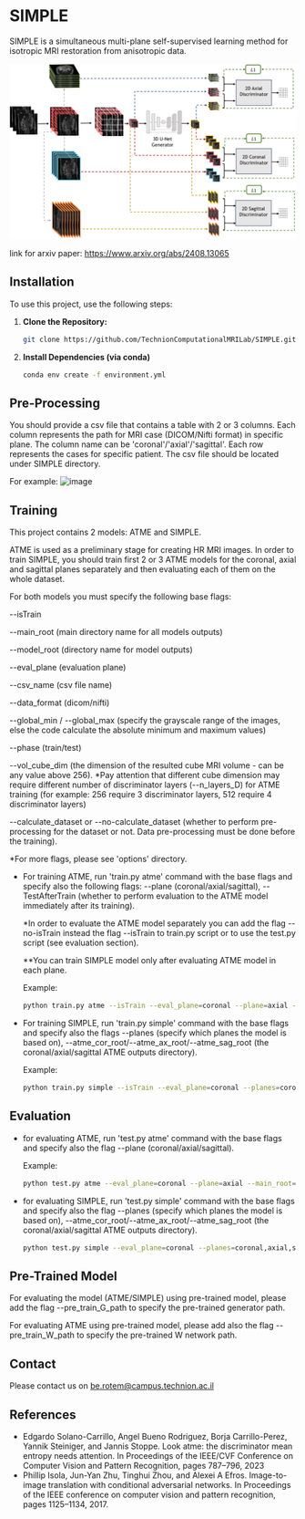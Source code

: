 # SIMPLE
SIMPLE is a simultaneous multi-plane self-supervised learning method for isotropic MRI restoration from anisotropic data.

![image](figures/model_arch_with_loss.png)

link for arxiv paper: https://www.arxiv.org/abs/2408.13065

## Installation

To use this project, use the following steps:

1. **Clone the Repository:**
   ```sh
   git clone https://github.com/TechnionComputationalMRILab/SIMPLE.git
2. **Install Dependencies (via conda)**
   ```sh
   conda env create -f environment.yml
   
## Pre-Processing
You should provide a csv file that contains a table with 2 or 3 columns.
Each column represents the path for MRI case (DICOM/Nifti format) in specific plane. The column name can be 'coronal'/'axial'/'sagittal'.
Each row represents the cases for specific patient.
The csv file should be located under SIMPLE directory.

For example:
![image](figures/csv_file_example.png)
## Training
This project contains 2 models: ATME and SIMPLE.

ATME is used as a preliminary stage for creating HR MRI images. 
In order to train SIMPLE, you should train first 2 or 3 ATME models for the coronal, axial and sagittal planes separately and then evaluating each of them on the whole dataset.

For both models you must specify the following base flags: 

--isTrain

--main_root (main directory name for all models outputs)

--model_root (directory name for model outputs)

--eval_plane (evaluation plane)

--csv_name (csv file name)

--data_format (dicom/nifti)

--global_min / --global_max (specify the grayscale range of the images, else the code calculate the absolute minimum and maximum values)

--phase (train/test)

--vol_cube_dim (the dimension of the resulted cube MRI volume - can be any value above 256). *Pay attention that different cube dimension may require different number of discriminator layers (--n_layers_D) for ATME training (for example: 256 require 3 discriminator layers, 512 require 4 discriminator layers)

--calculate_dataset or --no-calculate_dataset (whether to perform pre-processing for the dataset or not. Data pre-processing must be done before the training).

*For more flags, please see 'options' directory.

- For training ATME, run 'train.py atme' command with the base flags and specify also the following flags: --plane (coronal/axial/sagittal), --TestAfterTrain (whether to perform evaluation to the ATME model immediately after its training).

   *In order to evaluate the ATME model separately you can add the flag --no-isTrain instead the flag --isTrain to train.py script or to use the test.py script (see evaluation section).

   **You can train SIMPLE model only after evaluating ATME model in each plane.

   Example:

   ```sh
   python train.py atme --isTrain --eval_plane=coronal --plane=axial --main_root=outputs --model_root=atme_axial_output --csv_name=<file_name>.csv --vol_cube_dim=512 --data_format=nifti --calculate_dataset 
   ```

- For training SIMPLE, run 'train.py simple' command with the base flags and specify also the flags --planes (specify which planes the model is based on), --atme_cor_root/--atme_ax_root/--atme_sag_root (the coronal/axial/sagittal ATME outputs directory).

  Example:

   ```sh
   python train.py simple --isTrain --eval_plane=coronal --planes=coronal,axial,sagittal --main_root=outputs --model_root=simple_output --csv_name=<file_name>.csv --vol_cube_dim=512 --calculate_dataset --atme_cor_root=atme_coronal_output --atme_ax_root=atme_axial_output --atme_sag_root=atme_sagittal_output --data_format=nifti 
   ```

## Evaluation
- for evaluating ATME, run 'test.py atme' command with the base flags and specify also the flag --plane (coronal/axial/sagittal).

  Example:

   ```sh
   python test.py atme --eval_plane=coronal --plane=axial --main_root=outputs --model_root=atme_axial_output --csv_name=<file_name>.csv --vol_cube_dim=512 --data_format=nifti
   ```
- for evaluating SIMPLE, run 'test.py simple' command with the base flags and specify also the flag --planes (specify which planes the model is based on), --atme_cor_root/--atme_ax_root/--atme_sag_root (the coronal/axial/sagittal ATME outputs directory).
   ```sh
   python test.py simple --eval_plane=coronal --planes=coronal,axial,sagittal --main_root=outputs --model_root=simple_output --csv_name=<file_name>.csv --vol_cube_dim=512 --data_format=nifti
   ```

## Pre-Trained Model
For evaluating the model (ATME/SIMPLE) using pre-trained model, please add the flag --pre_train_G_path to specify the pre-trained generator path.

For evaluating ATME using pre-trained model, please add also the flag --pre_train_W_path to specify the pre-trained W network path.

## Contact

Please contact us on be.rotem@campus.technion.ac.il

## References
- Edgardo Solano-Carrillo, Angel Bueno Rodriguez, Borja Carrillo-Perez, Yannik Steiniger, and Jannis Stoppe. Look atme: the discriminator mean entropy needs attention. In Proceedings of the IEEE/CVF Conference on Computer Vision and Pattern Recognition, pages 787–796, 2023
- Phillip Isola, Jun-Yan Zhu, Tinghui Zhou, and Alexei A Efros. Image-to-image translation with conditional adversarial networks. In Proceedings of the IEEE conference on computer vision and pattern recognition, pages 1125–1134, 2017.

